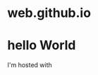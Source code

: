 # web.github.io
<!DOCTYPE html>
<html>
<body>
 <h1>hello World</h1>
<p>I'm hosted with
</body>
</html>
